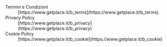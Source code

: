 <dl>
  <dt>Termini e Condizioni</dt>
  <dd>[https://www.getplace.it/b_terms](https://www.getplace.it/b_terms)</dd>

  <dt>Privacy Policy </dt>
  <dd>[https://www.getplace.it/b_privacy](https://www.getplace.it/b_privacy)</dd>

  <dt>Cookie Policy</dt>
  <dd>[https://www.getplace.it/b_cookie](https://www.getplace.it/b_cookie)</dd>

</dl> 
